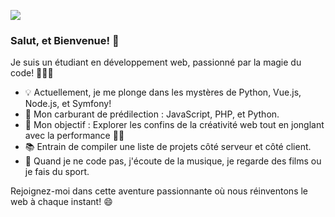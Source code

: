 ![](https://i.giphy.com/media/xT0BKpqAaJczduXXJ6/giphy.webp)

### Salut, et Bienvenue! 👋

Je suis un étudiant en développement web, passionné par la magie du code! 👨‍💻✨

- 💡 Actuellement, je me plonge dans les mystères de Python, Vue.js, Node.js, et Symfony!
- 🚀 Mon carburant de prédilection : JavaScript, PHP, et Python.
- 🌟 Mon objectif : Explorer les confins de la créativité web tout en jonglant avec la performance 🤹‍♂️
- 📚 Entrain de compiler une liste de projets côté serveur et côté client.
- 🎵 Quand je ne code pas, j'écoute de la musique, je regarde des films ou je fais du sport.

Rejoignez-moi dans cette aventure passionnante où nous réinventons le web à chaque instant! 😄
